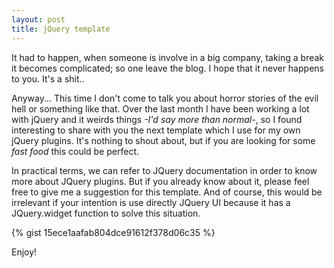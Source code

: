 ```yaml
---
layout: post
title: jQuery template
---
```


It had to happen, when someone is involve in a big company, taking a break it becomes complicated; so one leave the blog. I hope that it never happens to you. It's a shit..

Anyway... This time I don't come to talk you about horror stories of the evil hell or something like that. Over the last month I have been working a lot with jQuery and it weirds things *-I'd say more than normal-*, so I found interesting to share with you the next template which I use for my own jQuery plugins. It's nothing to shout about, but if you are looking for some *fast food* this could be perfect.

In practical terms, we can refer to JQuery documentation in order to know more about JQuery plugins. But if you already know about it, please feel free to give me a suggestion for this template. And of course, this would be irrelevant if your intention is use directly JQuery UI because it has a JQuery.widget function to solve this situation.

{% gist 15ece1aafab804dce91612f378d06c35 %}

Enjoy!
